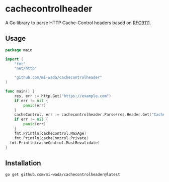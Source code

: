 # cachecontrolheader

A Go library to parse HTTP Cache-Control headers based on [RFC9111](https://datatracker.ietf.org/doc/html/rfc9111.html).

## Usage

```go
package main

import (
	"fmt"
	"net/http"

	"github.com/mi-wada/cachecontrolheader"
)

func main() {
	res, err := http.Get("https://example.com")
	if err != nil {
		panic(err)
	}
	cacheControl, err := cachecontrolheader.Parse(res.Header.Get("Cache-Control"))
	if err != nil {
		panic(err)
	}
	fmt.Println(cacheControl.MaxAge)
	fmt.Println(cacheControl.Private)
  fmt.Println(cacheControl.MustRevalidate)
}
```

## Installation

```shell
go get github.com/mi-wada/cachecontrolheader@latest
```
